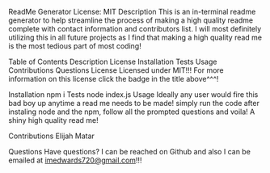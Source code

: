 ReadMe Generator License: MIT
Description
This is an in-terminal readme generator to help streamline the process of making a high quality readme complete with contact information and contributors list. I will most definitely utilizing this in all future projects as I find that making a high quality read me is the most tedious part of most coding!

Table of Contents
Description
License
Installation
Tests
Usage
Contributions
Questions
License
Licensed under MIT!!!
For more information on this license click the badge in the title above^^^!

Installation
npm i
Tests
node index.js
Usage
Ideally any user would fire this bad boy up anytime a read me needs to be made! simply run the code after instaling node and the npm, follow all the prompted questions and voila! A shiny high quality read me!

Contributions
Elijah Matar

Questions
Have questions? I can be reached on Github
and also I can be emailed at imedwards720@gmail.com!!!
